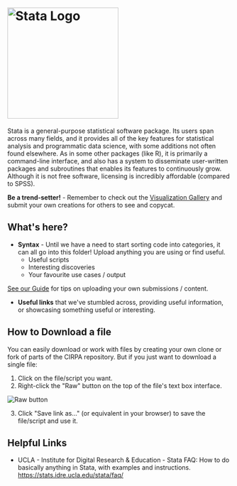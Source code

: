 # <img src="https://www.stata.com/includes/images/stata-logo-blue.svg" alt="Stata Logo" title="Stata" width="250"/>

Stata is a general-purpose statistical software package. Its users span across many fields, and it provides all of the key features for statistical analysis and programmatic data science, with some additions not often found elsewhere. As in some other packages (like R), it is primarily a command-line interface, and also has a system to disseminate user-written packages and subroutines that enables its features to continuously grow. Although it is not free software, licensing is incredibly affordable (compared to SPSS).

**Be a trend-setter!** - Remember to check out the [Visualization Gallery](https://github.com/Sopwith/IR/tree/master/Visualization%20Gallery) and submit your own creations for others to see and copycat.

## What's here?
* **Syntax** - Until we have a need to start sorting code into categories, it can all go into this folder! Upload anything you are using or find useful.
  * Useful scripts
  * Interesting discoveries
  * Your favourite use cases / output

[See our Guide](https://github.com/Sopwith/IR/blob/master/Guide.md#how-to-contribute-your-own-creations) for tips on uploading your own submissions / content. 

* **Useful links** that we've stumbled across, providing useful information, or showcasing something useful or interesting.

## How to Download a file
You can easily download or work with files by creating your own clone or fork of parts of the CIRPA repository. But if you just want to download a single file:
1. Click on the file/script you want.
2. Right-click the "Raw" button on the top of the file's text box interface.

![Raw button](https://www.dropbox.com/s/fyt1qz0qeqjn0vf/GitHub-RawButton.png?raw=1)

3. Click "Save link as..." (or equivalent in your browser) to save the file/script and use it.

## Helpful Links
* UCLA - Institute for Digital Research & Education - Stata FAQ: How to do basically anything in Stata, with examples and instructions. https://stats.idre.ucla.edu/stata/faq/
